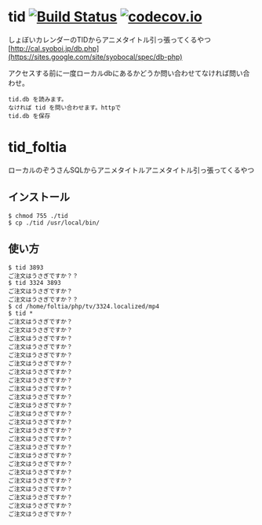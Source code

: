 # tid [![Build Status](https://travis-ci.org/katakk/tid.svg?branch=master)](https://travis-ci.org/katakk/tid) [![codecov.io](https://codecov.io/github/katakk/tid/coverage.svg?branch=master)](https://codecov.io/github/katakk/tid?branch=master)

しょぼいカレンダーのTIDからアニメタイトル引っ張ってくるやつ
[http://cal.syoboi.jp/db.php](https://sites.google.com/site/syobocal/spec/db-php)

アクセスする前に一度ローカルdbにあるかどうか問い合わせてなければ問い合わせ。

    tid.db を読みます。
    なければ tid を問い合わせます。httpで
    tid.db を保存
    
# tid_foltia

ローカルのぞうさんSQLからアニメタイトルアニメタイトル引っ張ってくるやつ
   
## インストール

    $ chmod 755 ./tid 
    $ cp ./tid /usr/local/bin/
    
       
## 使い方

    $ tid 3893
    ご注文はうさぎですか？？
    $ tid 3324 3893
    ご注文はうさぎですか？
    ご注文はうさぎですか？？
    $ cd /home/foltia/php/tv/3324.localized/mp4
    $ tid *
    ご注文はうさぎですか？
    ご注文はうさぎですか？
    ご注文はうさぎですか？
    ご注文はうさぎですか？
    ご注文はうさぎですか？
    ご注文はうさぎですか？
    ご注文はうさぎですか？
    ご注文はうさぎですか？
    ご注文はうさぎですか？
    ご注文はうさぎですか？
    ご注文はうさぎですか？
    ご注文はうさぎですか？
    ご注文はうさぎですか？
    ご注文はうさぎですか？
    ご注文はうさぎですか？
    ご注文はうさぎですか？
    ご注文はうさぎですか？
    ご注文はうさぎですか？
    ご注文はうさぎですか？
    ご注文はうさぎですか？
    ご注文はうさぎですか？
    ご注文はうさぎですか？
    ご注文はうさぎですか？
    ご注文はうさぎですか？
